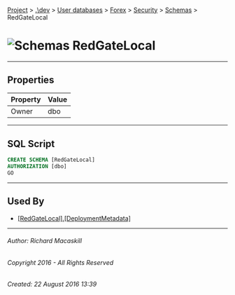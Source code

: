 #### 

[Project](../../../../../index.md) > [.\\dev](../../../../index.md) > [User databases](../../../index.md) > [Forex](../../index.md) > [Security](../index.md) > [Schemas](Schemas.md) > RedGateLocal

# ![Schemas](../../../../../Images/Schema32.png) RedGateLocal

---

## <a name="#properties"></a>Properties

| Property | Value |
|---|---|
| Owner | dbo |


---

## <a name="#sqlscript"></a>SQL Script

```sql
CREATE SCHEMA [RedGateLocal]
AUTHORIZATION [dbo]
GO

```


---

## <a name="#usedby"></a>Used By

* [[RedGateLocal].[DeploymentMetadata]](../../Tables/DeploymentMetadata.md)


---

###### Author:  Richard Macaskill

###### Copyright 2016 - All Rights Reserved

###### Created: 22 August 2016 13:39

